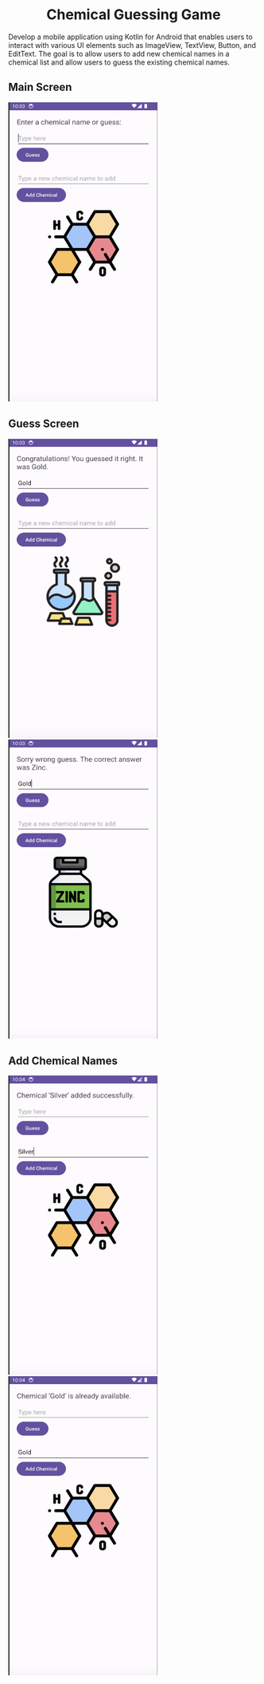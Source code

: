 <h1 align="center">Chemical Guessing Game</h1>

Develop a mobile application using Kotlin for Android that enables users to interact with various UI elements such as ImageView, TextView, Button, and EditText. The goal is to allow users to add new chemical names in a chemical list and allow users to guess the existing chemical names.


## Main Screen
<img src="https://github.com/jekeytimoy29/ChemicalGuessingGame/blob/master/screenshots/main_screen.png" height="600" width="300" />

## Guess Screen
<img src="https://github.com/jekeytimoy29/ChemicalGuessingGame/blob/master/screenshots/correct_guess.png" height="600" width="300" />
<img src="https://github.com/jekeytimoy29/ChemicalGuessingGame/blob/master/screenshots/wrong_guess.png" height="600" width="300" />

## Add Chemical Names
<img src="https://github.com/jekeytimoy29/ChemicalGuessingGame/blob/master/screenshots/added_success.png" height="600" width="300" />
<img src="https://github.com/jekeytimoy29/ChemicalGuessingGame/blob/master/screenshots/already_available.png" height="600" width="300" />

